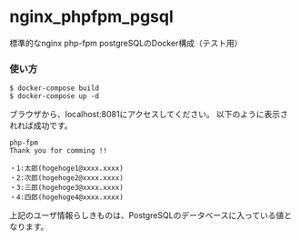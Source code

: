 # nginx_phpfpm_pgsql
標準的なnginx php-fpm postgreSQLのDocker構成（テスト用）

### 使い方

```
$ docker-compose build
$ docker-compose up -d
```

ブラウザから、localhost:8081にアクセスしてください。
以下のように表示されれば成功です。

```
php-fpm
Thank you for comming !!

・1:太郎(hogehoge1@xxxx.xxxx)
・2:次郎(hogehoge2@xxxx.xxxx)
・3:三郎(hogehoge3@xxxx.xxxx)
・4:四郎(hogehoge4@xxxx.xxxx)
```

上記のユーザ情報らしきものは、PostgreSQLのデータベースに入っている値となります。
